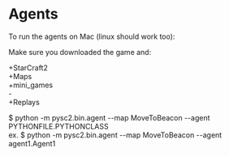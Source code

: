 # Agents

To run the agents on Mac (linux should work too): </br>

Make sure you downloaded the game and:

+StarCraft2</br>
    +Maps </br>
        +mini_games</br>
            - </br>
    +Replays </br>

$ python -m pysc2.bin.agent --map MoveToBeacon --agent PYTHONFILE.PYTHONCLASS </br>
ex. $ python -m pysc2.bin.agent --map MoveToBeacon --agent agent1.Agent1 </br>

